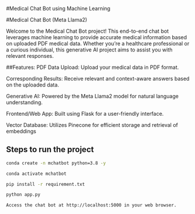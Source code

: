 #Medical Chat Bot using Machine Learning

#Medical Chat Bot (Meta Llama2)

Welcome to the Medical Chat Bot project! This end-to-end chat bot leverages machine learning to provide accurate medical information based on uploaded PDF medical data. Whether you’re a healthcare professional or a curious individual, this generative AI project aims to assist you with relevant responses.

##Features:
PDF Data Upload: Upload your medical data in PDF format.

Corresponding Results: Receive relevant and context-aware answers based on the uploaded data.

Generative AI: Powered by the Meta Llama2 model for natural language understanding.

Frontend/Web App: Built using Flask for a user-friendly interface.

Vector Database: Utilizes Pinecone for efficient storage and retrieval of embeddings


## Steps to run the project
```bash
conda create -n mchatbot python=3.8 -y
```

```bash
conda activate mchatbot
```

```bash
pip install -r requirement.txt
```

```bash
python app.py
```
 ```Access the chat bot at http://localhost:5000 in your web browser.```